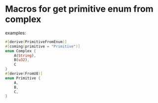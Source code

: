 # Macros for get primitive enum from complex

examples:

```rust
#[derive(PrimitiveFromEnum)]
#[coming(primitive = "Primitive")]
enum Complex {
    A(String),
    B(u32),
    C
}
#[derive(FromU8)]
enum Primitive {
    A,
    B,
    C,
}
```

